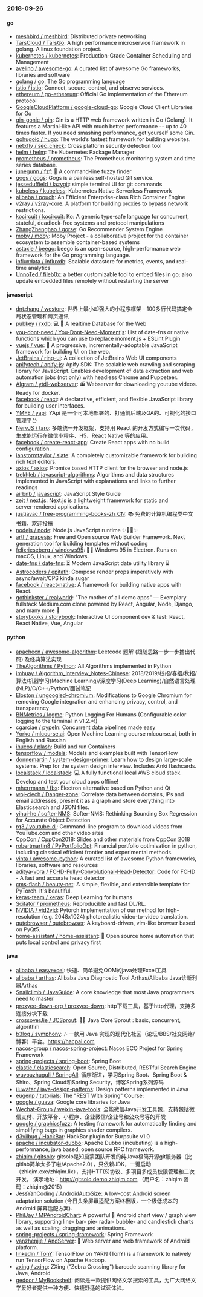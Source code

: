 ### 2018-09-26

#### go
* [meshbird / meshbird](https://github.com/meshbird/meshbird): Distributed private networking
* [TarsCloud / TarsGo](https://github.com/TarsCloud/TarsGo): A high performance microservice framework in golang. A linux foundation project.
* [kubernetes / kubernetes](https://github.com/kubernetes/kubernetes): Production-Grade Container Scheduling and Management
* [avelino / awesome-go](https://github.com/avelino/awesome-go): A curated list of awesome Go frameworks, libraries and software
* [golang / go](https://github.com/golang/go): The Go programming language
* [istio / istio](https://github.com/istio/istio): Connect, secure, control, and observe services.
* [ethereum / go-ethereum](https://github.com/ethereum/go-ethereum): Official Go implementation of the Ethereum protocol
* [GoogleCloudPlatform / google-cloud-go](https://github.com/GoogleCloudPlatform/google-cloud-go): Google Cloud Client Libraries for Go
* [gin-gonic / gin](https://github.com/gin-gonic/gin): Gin is a HTTP web framework written in Go (Golang). It features a Martini-like API with much better performance -- up to 40 times faster. If you need smashing performance, get yourself some Gin.
* [gohugoio / hugo](https://github.com/gohugoio/hugo): The world’s fastest framework for building websites.
* [netxfly / sec_check](https://github.com/netxfly/sec_check): Cross platform security detection tool
* [helm / helm](https://github.com/helm/helm): The Kubernetes Package Manager
* [prometheus / prometheus](https://github.com/prometheus/prometheus): The Prometheus monitoring system and time series database.
* [junegunn / fzf](https://github.com/junegunn/fzf): 🌸 A command-line fuzzy finder
* [gogs / gogs](https://github.com/gogs/gogs): Gogs is a painless self-hosted Git service.
* [jesseduffield / lazygit](https://github.com/jesseduffield/lazygit): simple terminal UI for git commands
* [kubeless / kubeless](https://github.com/kubeless/kubeless): Kubernetes Native Serverless Framework
* [alibaba / pouch](https://github.com/alibaba/pouch): An Efficient Enterprise-class Rich Container Engine
* [v2ray / v2ray-core](https://github.com/v2ray/v2ray-core): A platform for building proxies to bypass network restrictions.
* [kocircuit / kocircuit](https://github.com/kocircuit/kocircuit): Ko: A generic type-safe language for concurrent, stateful, deadlock-free systems and protocol manipulations
* [ZhangZhenghao / gorse](https://github.com/ZhangZhenghao/gorse): Go Recommender System Engine
* [moby / moby](https://github.com/moby/moby): Moby Project - a collaborative project for the container ecosystem to assemble container-based systems
* [astaxie / beego](https://github.com/astaxie/beego): beego is an open-source, high-performance web framework for the Go programming language.
* [influxdata / influxdb](https://github.com/influxdata/influxdb): Scalable datastore for metrics, events, and real-time analytics
* [UnnoTed / fileb0x](https://github.com/UnnoTed/fileb0x): a better customizable tool to embed files in go; also update embedded files remotely without restarting the server

#### javascript
* [dntzhang / westore](https://github.com/dntzhang/westore): 世界上最小却强大的小程序框架 - 100多行代码搞定全局状态管理和跨页通讯
* [pubkey / rxdb](https://github.com/pubkey/rxdb): 💻 📱 A realtime Database for the Web
* [you-dont-need / You-Dont-Need-Momentjs](https://github.com/you-dont-need/You-Dont-Need-Momentjs): List of date-fns or native functions which you can use to replace moment.js + ESLint Plugin
* [vuejs / vue](https://github.com/vuejs/vue): 🖖 A progressive, incrementally-adoptable JavaScript framework for building UI on the web.
* [JetBrains / ring-ui](https://github.com/JetBrains/ring-ui): A collection of JetBrains Web UI components
* [apifytech / apify-js](https://github.com/apifytech/apify-js): Apify SDK: The scalable web crawling and scraping library for JavaScript. Enables development of data extraction and web automation jobs (not only) with headless Chrome and Puppeteer.
* [Algram / ytdl-webserver](https://github.com/Algram/ytdl-webserver): 📻 Webserver for downloading youtube videos. Ready for docker.
* [facebook / react](https://github.com/facebook/react): A declarative, efficient, and flexible JavaScript library for building user interfaces.
* [YMFE / yapi](https://github.com/YMFE/yapi): YApi 是一个可本地部署的、打通前后端及QA的、可视化的接口管理平台
* [NervJS / taro](https://github.com/NervJS/taro): 多端统一开发框架，支持用 React 的开发方式编写一次代码，生成能运行在微信小程序、H5、React Native 等的应用。
* [facebook / create-react-app](https://github.com/facebook/create-react-app): Create React apps with no build configuration.
* [ianstormtaylor / slate](https://github.com/ianstormtaylor/slate): A completely customizable framework for building rich text editors.
* [axios / axios](https://github.com/axios/axios): Promise based HTTP client for the browser and node.js
* [trekhleb / javascript-algorithms](https://github.com/trekhleb/javascript-algorithms): Algorithms and data structures implemented in JavaScript with explanations and links to further readings
* [airbnb / javascript](https://github.com/airbnb/javascript): JavaScript Style Guide
* [zeit / next.js](https://github.com/zeit/next.js): Next.js is a lightweight framework for static and server‑rendered applications.
* [justjavac / free-programming-books-zh_CN](https://github.com/justjavac/free-programming-books-zh_CN): 📚 免费的计算机编程类中文书籍，欢迎投稿
* [nodejs / node](https://github.com/nodejs/node): Node.js JavaScript runtime ✨🐢🚀✨
* [artf / grapesjs](https://github.com/artf/grapesjs): Free and Open source Web Builder Framework. Next generation tool for building templates without coding
* [felixrieseberg / windows95](https://github.com/felixrieseberg/windows95): 💩🚀 Windows 95 in Electron. Runs on macOS, Linux, and Windows.
* [date-fns / date-fns](https://github.com/date-fns/date-fns): ⏳ Modern JavaScript date utility library ⌛️
* [Astrocoders / epitath](https://github.com/Astrocoders/epitath): Compose render props imperatively with async/await/CPS kinda sugar
* [facebook / react-native](https://github.com/facebook/react-native): A framework for building native apps with React.
* [gothinkster / realworld](https://github.com/gothinkster/realworld): "The mother of all demo apps" — Exemplary fullstack Medium.com clone powered by React, Angular, Node, Django, and many more 🏅
* [storybooks / storybook](https://github.com/storybooks/storybook): Interactive UI component dev & test: React, React Native, Vue, Angular

#### python
* [apachecn / awesome-algorithm](https://github.com/apachecn/awesome-algorithm): Leetcode 题解 (跟随思路一步一步撸出代码) 及经典算法实现
* [TheAlgorithms / Python](https://github.com/TheAlgorithms/Python): All Algorithms implemented in Python
* [imhuay / Algorithm_Interview_Notes-Chinese](https://github.com/imhuay/Algorithm_Interview_Notes-Chinese): 2018/2019/校招/春招/秋招/算法/机器学习(Machine Learning)/深度学习(Deep Learning)/自然语言处理(NLP)/C/C++/Python/面试笔记
* [Eloston / ungoogled-chromium](https://github.com/Eloston/ungoogled-chromium): Modifications to Google Chromium for removing Google integration and enhancing privacy, control, and transparency
* [BNMetrics / logme](https://github.com/BNMetrics/logme): Python Logging For Humans (Configurable color logging to the terminal in v1.2.*!)
* [cgarciae / pypeln](https://github.com/cgarciae/pypeln): Concurrent data pipelines made easy
* [Yorko / mlcourse.ai](https://github.com/Yorko/mlcourse.ai): Open Machine Learning course mlcourse.ai, both in English and Russian
* [ihucos / plash](https://github.com/ihucos/plash): Build and run Containers
* [tensorflow / models](https://github.com/tensorflow/models): Models and examples built with TensorFlow
* [donnemartin / system-design-primer](https://github.com/donnemartin/system-design-primer): Learn how to design large-scale systems. Prep for the system design interview. Includes Anki flashcards.
* [localstack / localstack](https://github.com/localstack/localstack): 💻 A fully functional local AWS cloud stack. Develop and test your cloud apps offline!
* [mherrmann / fbs](https://github.com/mherrmann/fbs): Electron alternative based on Python and Qt
* [woj-ciech / Danger-zone](https://github.com/woj-ciech/Danger-zone): Correlate data between domains, IPs and email addresses, present it as a graph and store everything into Elasticsearch and JSON files.
* [yihui-he / softer-NMS](https://github.com/yihui-he/softer-NMS): Softer-NMS: Rethinking Bounding Box Regression for Accurate Object Detection
* [rg3 / youtube-dl](https://github.com/rg3/youtube-dl): Command-line program to download videos from YouTube.com and other video sites
* [CppCon / CppCon2018](https://github.com/CppCon/CppCon2018): Slides and other materials from CppCon 2018
* [robertmartin8 / PyPortfolioOpt](https://github.com/robertmartin8/PyPortfolioOpt): Financial portfolio optimisation in python, including classical efficient frontier and experimental methods.
* [vinta / awesome-python](https://github.com/vinta/awesome-python): A curated list of awesome Python frameworks, libraries, software and resources
* [aditya-vora / FCHD-Fully-Convolutional-Head-Detector](https://github.com/aditya-vora/FCHD-Fully-Convolutional-Head-Detector): Code for FCHD - A fast and accurate head detector
* [cms-flash / beauty-net](https://github.com/cms-flash/beauty-net): A simple, flexible, and extensible template for PyTorch. It's beautiful.
* [keras-team / keras](https://github.com/keras-team/keras): Deep Learning for humans
* [Scitator / prometheus](https://github.com/Scitator/prometheus): Reproducible and fast DL/RL.
* [NVIDIA / vid2vid](https://github.com/NVIDIA/vid2vid): Pytorch implementation of our method for high-resolution (e.g. 2048x1024) photorealistic video-to-video translation.
* [qutebrowser / qutebrowser](https://github.com/qutebrowser/qutebrowser): A keyboard-driven, vim-like browser based on PyQt5.
* [home-assistant / home-assistant](https://github.com/home-assistant/home-assistant): 🏡 Open source home automation that puts local control and privacy first

#### java
* [alibaba / easyexcel](https://github.com/alibaba/easyexcel): 快速、简单避免OOM的java处理Excel工具
* [alibaba / arthas](https://github.com/alibaba/arthas): Alibaba Java Diagnostic Tool Arthas/Alibaba Java诊断利器Arthas
* [Snailclimb / JavaGuide](https://github.com/Snailclimb/JavaGuide): A core knowledge that most Java programmers need to master
* [proxyee-down-org / proxyee-down](https://github.com/proxyee-down-org/proxyee-down): http下载工具，基于http代理，支持多连接分块下载
* [crossoverJie / JCSprout](https://github.com/crossoverJie/JCSprout): 👨‍🎓 Java Core Sprout : basic, concurrent, algorithm
* [b3log / symphony](https://github.com/b3log/symphony): 🎶 一款用 Java 实现的现代化社区（论坛/BBS/社交网络/博客）平台。https://hacpai.com
* [nacos-group / nacos-spring-project](https://github.com/nacos-group/nacos-spring-project): Nacos ECO Project for Spring Framework
* [spring-projects / spring-boot](https://github.com/spring-projects/spring-boot): Spring Boot
* [elastic / elasticsearch](https://github.com/elastic/elasticsearch): Open Source, Distributed, RESTful Search Engine
* [wuyouzhuguli / SpringAll](https://github.com/wuyouzhuguli/SpringAll): 循序渐进，学习Spring Boot、Spring Boot & Shiro、Spring Cloud和Spring Security，博客Spring系列源码
* [iluwatar / java-design-patterns](https://github.com/iluwatar/java-design-patterns): Design patterns implemented in Java
* [eugenp / tutorials](https://github.com/eugenp/tutorials): The "REST With Spring" Course:
* [google / guava](https://github.com/google/guava): Google core libraries for Java
* [Wechat-Group / weixin-java-tools](https://github.com/Wechat-Group/weixin-java-tools): 全能微信Java开发工具包，支持包括微信支付、开放平台、小程序、企业微信/企业号和公众号等的开发
* [google / graphicsfuzz](https://github.com/google/graphicsfuzz): A testing framework for automatically finding and simplifying bugs in graphics shader compilers.
* [d3vilbug / HackBar](https://github.com/d3vilbug/HackBar): HackBar plugin for Burpsuite v1.0
* [apache / incubator-dubbo](https://github.com/apache/incubator-dubbo): Apache Dubbo (incubating) is a high-performance, java based, open source RPC framework.
* [zhiqim / gitsolo](https://github.com/zhiqim/gitsolo): gitsolo是知启蒙团队开发的纯Java极简开源git服务器（比gitlab简单太多了啦/Apache2.0），只依赖JDK，一键启动（zhiqim.exe/zhiqim.lix），支持HTT(S)协议、多项目多成员权限管理和二次开发。 演示地址：http://gitsolo.demo.zhiqim.com （用户名：zhiqim 密码：zhiqim@2015）
* [JessYanCoding / AndroidAutoSize](https://github.com/JessYanCoding/AndroidAutoSize): A low-cost Android screen adaptation solution (今日头条屏幕适配方案终极版，一个极低成本的 Android 屏幕适配方案).
* [PhilJay / MPAndroidChart](https://github.com/PhilJay/MPAndroidChart): A powerful 🚀 Android chart view / graph view library, supporting line- bar- pie- radar- bubble- and candlestick charts as well as scaling, dragging and animations.
* [spring-projects / spring-framework](https://github.com/spring-projects/spring-framework): Spring Framework
* [yanzhenjie / AndServer](https://github.com/yanzhenjie/AndServer): 🍒 Web server and web framework of Android platform.
* [linkedin / TonY](https://github.com/linkedin/TonY): TensorFlow on YARN (TonY) is a framework to natively run TensorFlow on Apache Hadoop.
* [zxing / zxing](https://github.com/zxing/zxing): ZXing ("Zebra Crossing") barcode scanning library for Java, Android
* [gedoor / MyBookshelf](https://github.com/gedoor/MyBookshelf): 阅读是一款提供网络文学搜索的工具，为广大网络文学爱好者提供一种方便、快捷舒适的试读体验。
